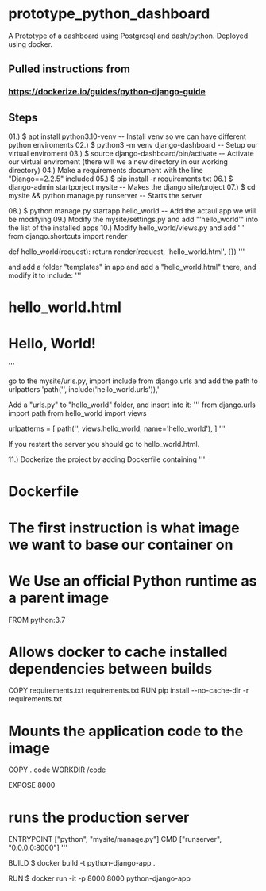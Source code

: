 # prototype_python_dashboard
A Prototype of a dashboard using Postgresql and dash/python.  Deployed using docker.

## Pulled instructions from
### https://dockerize.io/guides/python-django-guide

## Steps
01.) $ apt install python3.10-venv -- Install venv so we can have different python enviroments
02.) $ python3 -m venv django-dashboard -- Setup our virtual enviroment
03.) $ source django-dashboard/bin/activate -- Activate our virtual enviroment (there will we a new directory in our working directory)
04.) Make a requirements document with the line "Django==2.2.5" included
05.) $ pip install -r requirements.txt
06.) $ django-admin startporject mysite -- Makes the django site/project
07.) $ cd mysite && python manage.py runserver -- Starts the server

08.) $ python manage.py startapp hello_world -- Add the actaul app we will be modifying
09.) Modify the mysite/settings.py and add "'hello_world'" into the list of the installed apps
10.) Modify hello_world/views.py and add
'''
from django.shortcuts import render

def hello_world(request):
    return render(request, 'hello_world.html', {})
'''

and add a folder "templates" in app and add a "hello_world.html" there, and modify it to include:
'''
# hello_world.html
<h1>Hello, World!</h1>
'''

go to the mysite/urls.py, import include from django.urls and add the path to urlpatters 'path('', include('hello_world.urls')),'

Add a "urls.py" to "hello_world" folder, and insert into it:
'''
from django.urls import path
from hello_world import views

urlpatterns = [
    path('', views.hello_world, name='hello_world'),
]
'''

If you restart the server you should go to hello_world.html.

11.)  Dockerize the project by adding Dockerfile containing
'''
# Dockerfile

# The first instruction is what image we want to base our container on
# We Use an official Python runtime as a parent image
FROM python:3.7

# Allows docker to cache installed dependencies between builds
COPY requirements.txt requirements.txt
RUN pip install --no-cache-dir -r requirements.txt

# Mounts the application code to the image
COPY . code
WORKDIR /code

EXPOSE 8000

# runs the production server
ENTRYPOINT ["python", "mysite/manage.py"]
CMD ["runserver", "0.0.0.0:8000"]
'''

BUILD
$ docker build -t python-django-app .

RUN
$ docker run -it -p 8000:8000 python-django-app

